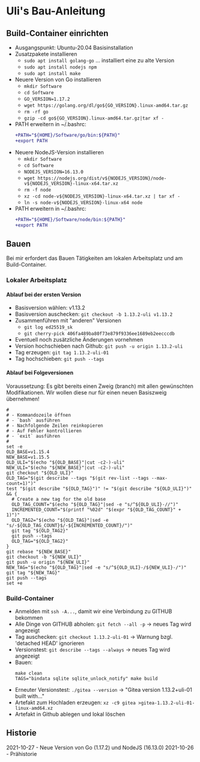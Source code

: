 Uli's Bau-Anleitung
===================

Build-Container einrichten
--------------------------

* Ausgangspunkt: Ubuntu-20.04 Basisinstallation
* Zusatzpakete installieren
    * `sudo apt install golang-go` ... installiert eine zu alte Version
    * `sudo apt install nodejs npm`
    * `sudo apt install make`
* Neuere Version von Go installieren
    * `mkdir Software`
    * `cd Software`
    * `GO_VERSION=1.17.2`
    * `wget https://golang.org/dl/go${GO_VERSION}.linux-amd64.tar.gz`
    * `rm -rf go`
    * `gzip -cd go${GO_VERSION}.linux-amd64.tar.gz|tar xf -`
* PATH erweitern in ~/.bashrc:
    ```diff
    +PATH="${HOME}/Software/go/bin:${PATH}"
    +export PATH
    ```
* Neuere NodeJS-Version installieren
    * `mkdir Software`
    * `cd Software`
    * `NODEJS_VERSION=16.13.0`
    * `wget https://nodejs.org/dist/v${NODEJS_VERSION}/node-v${NODEJS_VERSION}-linux-x64.tar.xz`
    * `rm -f node`
    * `xz -cd node-v${NODEJS_VERSION}-linux-x64.tar.xz | tar xf -`
    * `ln -s node-v${NODEJS_VERSION}-linux-x64 node`
* PATH erweitern in ~/.bashrc:
    ```diff
    +PATH="${HOME}/Software/node/bin:${PATH}"
    +export PATH
    ```

Bauen
-----

Bei mir erfordert das Bauen
Tätigkeiten am lokalen Arbeitsplatz
und am Build-Container.

### Lokaler Arbeitsplatz

#### Ablauf  bei der ersten Version

* Basisversion wählen: v1.13.2
* Basisversion auschecken: `git checkout -b 1.13.2-uli v1.13.2`
* Zusammenführen mit "anderen" Versionen
    * `git log ed25519_sk`
    * `git cherry-pick 406fa489ba80f73e879f9336ee1689eb2eecccdb`
* Eventuell noch zusätzliche Änderungen vornehmen
* Version hochschieben nach Github: `git push -u origin 1.13.2-uli`
* Tag erzeugen: `git tag 1.13.2-uli-01` 
* Tag hochschieben: `git push --tags`

#### Ablauf bei Folgeversionen

Voraussetzung: Es gibt bereits einen Zweig (branch) mit allen
gewünschten Modifikationen. Wir wollen diese nur für einen neuen
Basiszweig übernehmen!

```
#
# - Kommandozeile öffnen
# - `bash` ausführen
# - Nachfolgende Zeilen reinkopieren
# - Auf Fehler kontrollieren
# - `exit` ausführen
#
set -e
OLD_BASE=v1.15.4
NEW_BASE=v1.15.5
OLD_ULI="$(echo "${OLD_BASE}"|cut -c2-)-uli"
NEW_ULI="$(echo "${NEW_BASE}"|cut -c2-)-uli"
git checkout "${OLD_ULI}"
OLD_TAG="$(git describe --tags "$(git rev-list --tags --max-count=1)")"
test "$(git describe "${OLD_TAG}")" != "$(git describe "${OLD_ULI}")" && {
  # Create a new tag for the old base
  OLD_TAG_COUNT="$(echo "${OLD_TAG}"|sed -e "s/^${OLD_ULI}-//")"
  INCREMENTED_COUNT="$(printf "%02d" "$(expr "${OLD_TAG_COUNT}" + 1)")"
  OLD_TAG2="$(echo "${OLD_TAG}"|sed -e "s/-${OLD_TAG_COUNT}$/-${INCREMENTED_COUNT}/")"
  git tag "${OLD_TAG2}"
  git push --tags
  OLD_TAG="${OLD_TAG2}"
}
git rebase "${NEW_BASE}"
git checkout -b "${NEW_ULI}"
git push -u origin "${NEW_ULI}"
NEW_TAG="$(echo "${OLD_TAG}"|sed -e "s/^${OLD_ULI}-/${NEW_ULI}-/")"
git tag "${NEW_TAG}"
git push --tags
set +e
```

### Build-Container

* Anmelden mit `ssh -A...`, damit wir eine Verbindung zu GITHUB bekommen
* Alle Dinge von GITHUB abholen: `git fetch --all -p` -> neues Tag wird angezeigt
* Tag auschecken: `git checkout 1.13.2-uli-01` -> Warnung bzgl. 'detached HEAD' ignorieren
* Versionstest: `git describe --tags --always` -> neues Tag wird angezeigt
* Bauen:
    ```
    make clean
    TAGS="bindata sqlite sqlite_unlock_notify" make build
    ```
* Erneuter Versionstest: `./gitea --version` -> "Gitea version 1.13.2+uli-01 built with..."
* Artefakt zum Hochladen erzeugen: `xz -c9 gitea >gitea-1.13.2-uli-01-linux-amd64.xz`
* Artefakt in Github ablegen und lokal löschen

Historie
--------

2021-10-27 - Neue Version von Go (1.17.2) und NodeJS (16.13.0)
2021-10-26 - Prähistorie